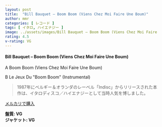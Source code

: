 ```yaml
---
layout: post
title:  "Bill Bauquet – Boom Boom (Viens Chez Moi Faire Une Boum)"
author: mmr
categories: [ レコード ]
tags: [ イタロ, ハイエナジー ]
image: ../assets/images/Bill Bauquet – Boom Boom (Viens Chez Moi Faire Une Boum).jpg
rating: 4.5
v-rating: VG
---
```


#### Bill Bauquet – Boom Boom (Viens Chez Moi Faire Une Boum)

A  Boom Boom (Viens Chez Moi Faire Une Boum)

B  Le Jeux Du "Boom Boom" (Instrumental)

> 1987年にベルギー＆オランダのレーベル「Indisc」からリリースされた本作は、イタロディスコ／ハイエナジーとして当時人気を博しました。


[メルカリで購入](https://jp.mercari.com/item/m88611274359)


<div class="mt-4 mb-4 d-flex align-items-center">
<strong class="mr-1">盤質: VG</strong>
</div>
<div class="mt-4 mb-4 d-flex align-items-center">
<strong class="mr-1">ジャケット: VG</strong>
</div>